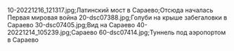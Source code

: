 10-20221216_121317.jpg;Латинский мост в Сараево;Отсюда началась Первая мировая война
20-dsc07388.jpg;Голуби на крыше забегаловки в Сараево
30-dsc07405.jpg;Вид на Сараево
40-20221214_105239.jpg;Сараево
60-dsc07414.jpg;Туннель под аэропортом в Сараево